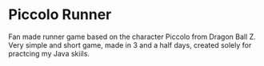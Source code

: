 # Piccolo Runner

Fan made runner game based on the character Piccolo from Dragon Ball Z.
Very simple and short game, made in 3 and a half days, created solely for practcing my Java skiils.
